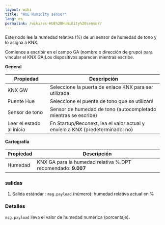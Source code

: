 ```yaml
---
layout: wiki
title: "HUE Humidity sensor"
lang: es
permalink: /wiki/es-HUE%20Humidity%20sensor/
---
```

Este nodo lee la humedad relativa (%) de un sensor de humedad de tono y lo asigna a KNX. 

Comience a escribir en el campo GA (nombre o dirección de grupo) para vincular el KNX GA;Los dispositivos aparecen mientras escribe.

**General**

| Propiedad | Descripción |
|-|-|
|KNX GW |Seleccione la puerta de enlace KNX para ser utilizada |
|Puente Hue |Seleccione el puente de tono que se utilizará |
|Sensor de tono |Sensor de humedad de tono (autocompletado mientras se escribe) |
|Leer el estado al inicio |En Startup/Reconext, lea el valor actual y envíelo a KNX (predeterminado: no) |

**Cartografía**

| Propiedad | Descripción |
|-|-|
|Humedad |KNX GA para la humedad relativa %.DPT recomendado: <b> 9.007 </b> |

### salidas

1. Salida estándar
: `msg.payload` (número): humedad relativa actual en %

### Detalles

`msg.payload` lleva el valor de humedad numérica (porcentaje).
